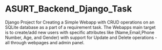 # ASURT_Backend_Django_Task
Django Project for Creating a Simple Webapp with CRUD  operations on an SQLite database as a part of a requirement task.
  The Webapps main target is to create/add new users with specific attributes like (Name,Email,Phone Number, Age, and Gender)
  with support for Update and Delete operations - all through webpages and admin panel.
